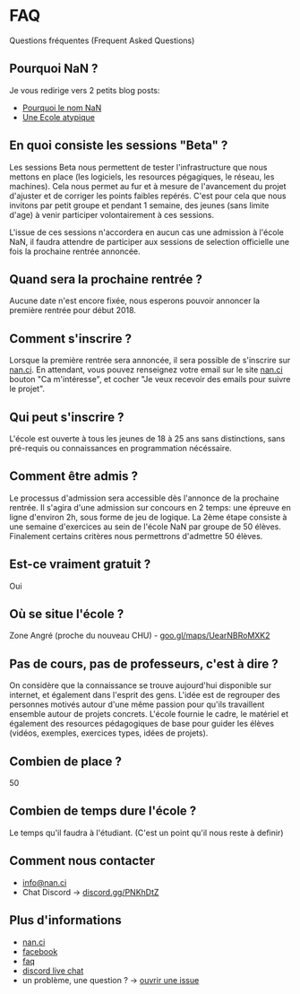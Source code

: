 # FAQ
Questions fréquentes (Frequent Asked Questions)

## Pourquoi NaN ?

Je vous redirige vers 2 petits blog posts:
- [Pourquoi le nom NaN](https://nan.ci/2017/10/17/why/)
- [Une Ecole atypique](https://nan.ci/2017/10/06/hello/)

## En quoi consiste les sessions "Beta" ?

Les sessions Beta nous permettent de tester l'infrastructure que nous mettons en place (les logiciels, les resources pégagiques, le réseau, les machines). Cela nous permet au fur et à mesure de l'avancement du projet d'ajuster et de corriger les points faibles repérés. C'est pour cela que nous invitons par petit groupe et pendant 1 semaine, des jeunes (sans limite d'age) à venir participer volontairement à ces sessions.

L'issue de ces sessions n'accordera en aucun cas une admission à l'école NaN, il faudra attendre de participer aux sessions de selection officielle une fois la prochaine rentrée annoncée.

## Quand sera la prochaine rentrée ?

Aucune date n'est encore fixée, nous esperons pouvoir annoncer la première rentrée pour début 2018. 

## Comment s'inscrire ?

Lorsque la première rentrée sera annoncée, il sera possible de s'inscrire sur [nan.ci](https://nan.ci).
En attendant, vous pouvez renseignez votre email sur le site [nan.ci](https://nan.ci) bouton "Ca m'intéresse", et cocher "Je veux recevoir des emails pour suivre le projet".

## Qui peut s'inscrire ?

L'école est ouverte à tous les jeunes de 18 à 25 ans sans distinctions, sans pré-requis ou connaissances en programmation nécéssaire.

## Comment être admis ?

Le processus d'admission sera accessible dès l'annonce de la prochaine rentrée.
Il s'agira d'une admission sur concours en 2 temps: une épreuve en ligne d'environ 2h, sous forme de jeu de logique. La 2ème étape consiste à une semaine d'exercices au sein de l'école NaN par groupe de 50 élèves. Finalement certains critères nous permettrons d'admettre 50 élèves.

## Est-ce vraiment gratuit ?

Oui

## Où se situe l'école ?

Zone Angré (proche du nouveau CHU) - [goo.gl/maps/UearNBRoMXK2](https://goo.gl/maps/UearNBRoMXK2)

## Pas de cours, pas de professeurs, c'est à dire ?

On considère que la connaissance se trouve aujourd'hui disponible sur internet, et également dans l'esprit des gens.
L'idée est de regrouper des personnes motivés autour d'une même passion pour qu'ils travaillent ensemble autour de projets concrets.
L'école fournie le cadre, le matériel et également des resources pédagogiques de base pour guider les élèves (vidéos, exemples, exercices types, idées de projets).

## Combien de place ?

50

## Combien de temps dure l'école ?

Le temps qu'il faudra à l'étudiant. (C'est un point qu'il nous reste à definir)

## Comment nous contacter

- info@nan.ci
- Chat Discord -> [discord.gg/PNKhDtZ](https://discord.gg/PNKhDtZ)

## Plus d'informations

- [nan.ci](https://nan.ci)
- [facebook](https://www.facebook.com/ecolenan)
- [faq](https://github.com/nan-ci/faq)
- [discord live chat](https://discord.gg/PNKhDtZ)
- un problème, une question ? -> [ouvrir une issue](https://github.com/nan-ci/faq/issues)
